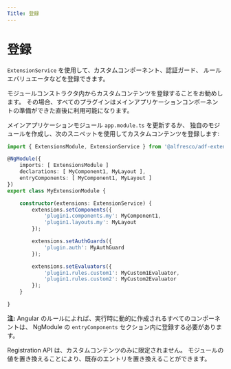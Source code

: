 ```yaml
---
Title: 登録
---
```


# 登録

`ExtensionService` を使用して、カスタムコンポーネント、認証ガード、
ルールエバリュエータなどを登録できます。

モジュールコンストラクタ内からカスタムコンテンツを登録することをお勧めします。
その場合、すべてのプラグインはメインアプリケーションコンポーネントの準備ができた直後に利用可能になります。

メインアプリケーションモジュール `app.module.ts` を更新するか、
独自のモジュールを作成し、次のスニペットを使用してカスタムコンテンツを登録します:

```ts
import { ExtensionsModule, ExtensionService } from '@alfresco/adf-extensions';

@NgModule({
    imports: [ ExtensionsModule ]
    declarations: [ MyComponent1, MyLayout ],
    entryComponents: [ MyComponent1, MyLayout ]
})
export class MyExtensionModule {

    constructor(extensions: ExtensionService) {
        extensions.setComponents({
            'plugin1.components.my': MyComponent1,
            'plugin1.layouts.my': MyLayout
        });

        extensions.setAuthGuards({
            'plugin.auth': MyAuthGuard
        });

        extensions.setEvaluators({
            'plugin1.rules.custom1': MyCustom1Evaluator,
            'plugin1.rules.custom2': MyCustom2Evaluator
        });
    }

}
```

**注:** Angular のルールによれば、実行時に動的に作成されるすべてのコンポーネントは、
NgModule の `entryComponents` セクション内に登録する必要があります。

Registration API は、カスタムコンテンツのみに限定されません。
モジュールの値を置き換えることにより、既存のエントリを置き換えることができます。
